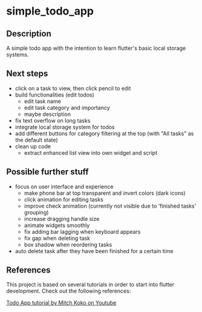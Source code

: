# simple_todo_app

## Description
A simple todo app with the intention to learn flutter's basic local storage systems.

## Next steps
- click on a task to view, then click pencil to edit
- build functionalities (edit todos)
  - edit task name
  - edit task category and importancy
  - maybe description
- fix text overflow on long tasks
- integrate local storage system for todos
- add different buttons for category filtering at the top (with "All tasks" as the default state)
- clean up code
  - extract enhanced list view into own widget and script

## Possible further stuff
- focus on user interface and experience
  - make phone bar at top transparent and invert colors (dark icons)
  - click animation for editing tasks
  - improve check animation (currently not visible due to 'finished tasks' grouping)
  - increase dragging handle size
  - animate widgets smoothly
  - fix adding bar lagging when keyboard appears
  - fix gap when deleting task
  - box shadow when reordering tasks
- auto delete task after they have been finished for a certain time

## References
This project is based on several tutorials in order to start into flutter development. Check out the following references:

[Todo App tutorial by Mitch Koko on Youtube](https://youtu.be/mMgr47QBZWA?feature=shared)
